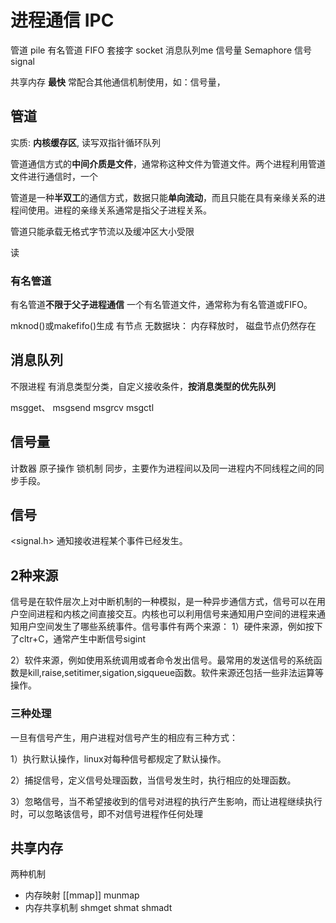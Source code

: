 # 进程通信 IPC

管道 pile
有名管道 FIFO
套接字 socket
消息队列me
信号量 Semaphore
信号 signal

共享内存 **最快** 常配合其他通信机制使用，如：信号量，

## 管道
实质: **内核缓存区**, 读写双指针循环队列

管道通信方式的**中间介质是文件**，通常称这种文件为管道文件。两个进程利用管道文件进行通信时，一个

管道是一种**半双工**的通信方式，数据只能**单向流动**，而且只能在具有亲缘关系的进程间使用。进程的亲缘关系通常是指父子进程关系。

管道只能承载无格式字节流以及缓冲区大小受限

读

### 有名管道
有名管道**不限于父子进程通信**
一个有名管道文件，通常称为有名管道或FIFO。

mknod()或makefifo()生成
有节点 无数据块： 内存释放时， 磁盘节点仍然存在

## 消息队列
不限进程
有消息类型分类，自定义接收条件，**按消息类型的优先队列**

msgget、
msgsend
msgrcv
msgctl

## 信号量
计数器
原子操作
锁机制
同步，主要作为进程间以及同一进程内不同线程之间的同步手段。

## 信号
<signal.h>
通知接收进程某个事件已经发生。

## 2种来源
信号是在软件层次上对中断机制的一种模拟，是一种异步通信方式，信号可以在用户空间进程和内核之间直接交互。内核也可以利用信号来通知用户空间的进程来通知用户空间发生了哪些系统事件。信号事件有两个来源：
1）硬件来源，例如按下了cltr+C，通常产生中断信号sigint

2）软件来源，例如使用系统调用或者命令发出信号。最常用的发送信号的系统函数是kill,raise,setitimer,sigation,sigqueue函数。软件来源还包括一些非法运算等操作。

### 三种处理
一旦有信号产生，用户进程对信号产生的相应有三种方式：

1）执行默认操作，linux对每种信号都规定了默认操作。

2）捕捉信号，定义信号处理函数，当信号发生时，执行相应的处理函数。

3）忽略信号，当不希望接收到的信号对进程的执行产生影响，而让进程继续执行时，可以忽略该信号，即不对信号进程作任何处理
## 共享内存
两种机制
 - 内存映射
[[mmap]]
munmap
 - 内存共享机制
shmget
shmat
shmadt